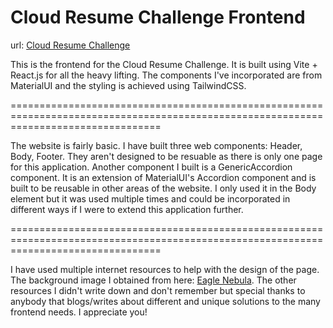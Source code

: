 # Cloud Resume Challenge Frontend

url: <a href="https://cloudresumechallenge.dev/" target="_blank">Cloud Resume Challenge</a>

This is the frontend for the Cloud Resume Challenge. It is built using Vite + React.js for all the heavy lifting. The components I've incorporated are from MaterialUI and the styling is achieved using TailwindCSS.

======================================================================================================================================

The website is fairly basic. I have built three web components: Header, Body, Footer. They aren't designed to be resuable as there is only one page for this application. Another component I built is a GenericAccordion component. It is an extension of MaterialUI's Accordion component and is built to be reusable in other areas of the website. I only used it in the Body element but it was used multiple times and could be incorporated in different ways if I were to extend this application further.

======================================================================================================================================

I have used multiple internet resources to help with the design of the page. The background image I obtained from here: [Eagle Nebula](https://earthsky.org/clusters-nebulae-galaxies/the-awesome-beauty-of-m16-the-eagle-nebula/). The other resources I didn't write down and don't remember but special thanks to anybody that blogs/writes about different and unique solutions to the many frontend needs. I appreciate you!
